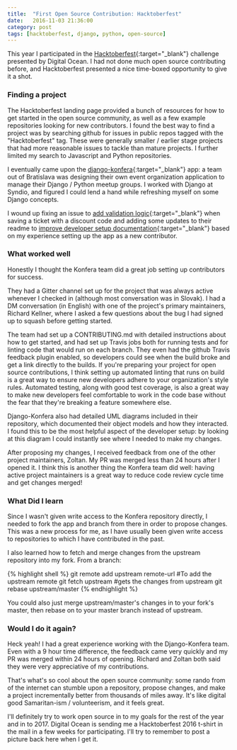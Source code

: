```yaml
---
title:  "First Open Source Contribution: Hacktoberfest"
date:   2016-11-03 21:36:00
category: post
tags: [hacktoberfest, django, python, open-source]
---
```


This year I participated in the [Hacktoberfest][hack]{:target="_blank"} challenge presented by Digital Ocean. I had not done much open source contributing before, and Hacktoberfest presented a nice time-boxed opportunity to give it a shot.

### Finding a project

The Hacktoberfest landing page provided a bunch of resources for how to get started in the open source community, as well as a few example repositories looking for new contributors. I found the best way to find a project was by searching github for issues in public repos tagged with the "Hacktoberfest" tag. These were generally smaller / earlier stage projects that had more reasonable issues to tackle than mature projects. I further limited my search to Javascript and Python repositories.

I eventually came upon the [django-konfera][konfera]{:target="_blank"} app: a team out of Bratislava was designing their own event organization application to manage their Django / Python meetup groups. I worked with Django at Syndio, and figured I could lend a hand while refreshing myself on some Django concepts.

I wound up fixing an issue to [add validation logic][validation]{:target="_blank"} when saving a ticket with a discount code and adding some updates to their readme to [improve developer setup documentation][setup]{:target="_blank"} based on my experience setting up the app as a new contributor.

### What worked well

Honestly I thought the Konfera team did a great job setting up contributors for success.

They had a Gitter channel set up for the project that was always active whenever I checked in (although most conversation was in Slovak). I had a DM conversation (in English) with one of the project's primary maintainers, Richard Kellner, where I asked a few questions about the bug I had signed up to squash before getting started.

The team had set up a CONTRIBUTING.md with detailed instructions about how to get started, and had set up Travis jobs both for running tests and for linting code that would run on each branch. They even had the github Travis feedback plugin enabled, so developers could see when the build broke and get a link directly to the builds. If you're preparing your project for open source contributions, I think setting up automated linting that runs on build is a great way to ensure new developers adhere to your organization's style rules. Automated testing, along with good test coverage, is also a great way to make new developers feel comfortable to work in the code base without the fear that they're breaking a feature somewhere else.

Django-Konfera also had detailed UML diagrams included in their repository, which documented their object models and how they interacted. I found this to be the most helpful aspect of the developer setup: by looking at this diagram I could instantly see where I needed to make my changes.

After proposing my changes, I received feedback from one of the other project maintainers, Zoltan. My PR was merged less than 24 hours after I opened it. I think this is another thing the Konfera team did well: having active project maintainers is a great way to reduce code review cycle time and get changes merged!

### What Did I learn

Since I wasn't given write access to the Konfera repository directly, I needed to fork the app and branch from there in order to propose changes. This was a new process for me, as I have usually been given write access to repositories to which I have contributed in the past.

I also learned how to fetch and merge changes from the upstream repository into my fork. From a branch:

{% highlight shell %}
  git remote add upstream remote-url #To add the upstream remote
  git fetch upstream #gets the changes from upstream
  git rebase upstream/master
{% endhighlight %}

You could also just merge upstream/master's changes in to your fork's master, then rebase on to your master branch instead of upstream.

### Would I do it again?

Heck yeah! I had a great experience working with the Django-Konfera team. Even with a 9 hour time difference, the feedback came very quickly and my PR was merged within 24 hours of opening. Richard and Zoltan both said they were very appreciative of my contributions.

That's what's so cool about the open source community: some rando from of the internet can stumble upon a repository, propose changes, and make a project incrementally better from thousands of miles away. It's like digital good Samaritan-ism / volunteerism, and it feels great.

I'll definitely try to work open source in to my goals for the rest of the year and in to 2017. Digital Ocean is sending me a Hacktoberfest 2016 t-shirt in the mail in a few weeks for participating. I'll try to remember to post a picture back here when I get it.

[hack]: https://hacktoberfest.digitalocean.com/
[konfera]: https://github.com/pyconsk/django-konfera
[validation]: https://github.com/pyconsk/django-konfera/pull/154
[setup]: https://github.com/pyconsk/django-konfera/pull/153
